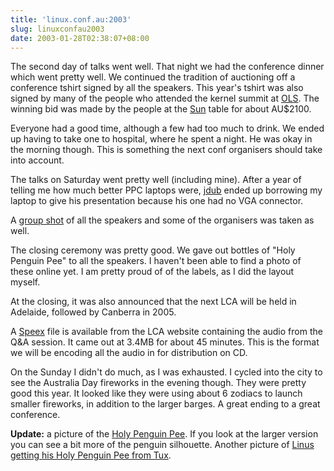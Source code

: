 ```yaml
---
title: 'linux.conf.au:2003'
slug: linuxconfau2003
date: 2003-01-28T02:38:07+08:00
---
```


The second day of talks went well. That night we had the conference
dinner which went pretty well. We continued the tradition of auctioning
off a conference tshirt signed by all the speakers. This year\'s tshirt
was also signed by many of the people who attended the kernel summit at
[OLS](http://www.linuxsymposium.org/2002/). The winning bid was made by
the people at the [Sun](http://www.sun.com.au) table for about AU\$2100.

Everyone had a good time, although a few had too much to drink. We ended
up having to take one to hospital, where he spent a night. He was okay
in the morning though. This is something the next conf organisers should
take into account.

The talks on Saturday went pretty well (including mine). After a year of
telling me how much better PPC laptops were,
[jdub](http://www.advogato.org/person/jdub/) ended up borrowing my
laptop to give his presentation because his one had no VGA connector.

A [group shot](http://linux.conf.au/media/Speakers-together-800-501.jpg)
of all the speakers and some of the organisers was taken as well.

The closing ceremony was pretty good. We gave out bottles of \"Holy
Penguin Pee\" to all the speakers. I haven\'t been able to find a photo
of these online yet. I am pretty proud of of the labels, as I did the
layout myself.

At the closing, it was also announced that the next LCA will be held in
Adelaide, followed by Canberra in 2005.

A [Speex](http://www.speex.org/) file is available from the LCA website
containing the audio from the Q&A session. It came out at 3.4MB for
about 45 minutes. This is the format we will be encoding all the audio
in for distribution on CD.

On the Sunday I didn\'t do much, as I was exhausted. I cycled into the
city to see the Australia Day fireworks in the evening though. They were
pretty good this year. It looked like they were using about 6 zodiacs to
launch smaller fireworks, in addition to the larger barges. A great
ending to a great conference.

**Update:** a picture of the [Holy Penguin
Pee](http://www.linuxhelp.com.au/~smilie/gallery/album04/dsc_1646). If
you look at the larger version you can see a bit more of the penguin
silhouette. Another picture of [Linus getting his Holy Penguin Pee from
Tux](http://www.linuxhelp.com.au/~smilie/gallery/album04/dsc_1606).
